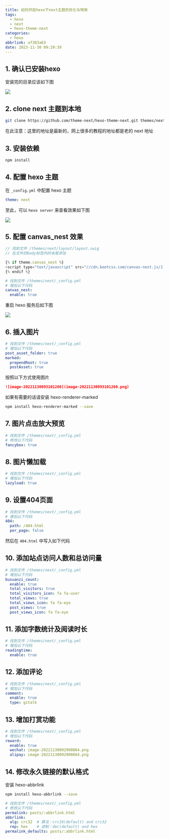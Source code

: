 ```yaml
---
title: 如何开启hexo下next主题的优化与特效
tags:
  - hexo
  - next
  - hexo-theme-next
categories:
  - hexo
abbrlink: af303a63
date: 2023-11-30 09:29:39
---
```


## 1. 确认已安装hexo

安装完的目录应该如下图

![](image-20221130092728749.png)

## 2. clone next 主题到本地

```bash
git clone https://github.com/theme-next/hexo-theme-next.git themes/next
```

在此注意：这里的地址是最新的，网上很多的教程的地址都是老的 next 地址

## 3. 安装依赖

```bash
npm install
```

## 4. 配置 hexo 主题

在 `_config.yml` 中配置 hexo 主题

```yml
theme: next
```

至此，可以 `hexo server` 来查看效果如下图

![](image-20221130092900864.png)

## 5. 配置 canvas_nest 效果

```javascript
// 找到文件 /themes/next/layout/layout.swig
// 在文件的body标签内的末尾添加

{% if theme.canvas_nest %}
<script type="text/javascript" src="//cdn.bootcss.com/canvas-nest.js/1.0.0/canvas-nest.min.js"></script>
{% endif %}
```

```yml
# 找到文件 /themes/next/_config.yml
# 增加以下代码
canvas_nest:
  enable: true
```

重启 hexo 服务后如下图

![](image-20221130093101260.png)


## 6. 插入图片

```yml
# 找到文件 /themes/next/_config.yml
# 增加以下代码
post_asset_folder: true
marked:
  prependRoot: true
  postAsset: true
```

按照以下方式使用图片

```markdown
![image-20221130093101260](image-20221130093101260.png)
```

如果有需要的话请安装 hexo-renderer-marked 

```bash
npm install hexo-renderer-marked --save
```

## 7. 图片点击放大预览

```yml
# 找到文件 /themes/next/_config.yml
# 修改以下代码
fancybox: true
```

## 8. 图片懒加载

```yml
# 找到文件 /themes/next/_config.yml
# 增加以下代码
lazyload: true
```
## 9. 设置404页面

```yml
# 找到文件 /themes/next/_config.yml
# 增加以下代码
404:
  path: /404.html
  per_page: false
```
然后在 `404.html` 中写入如下代码

## 10. 添加站点访问人数和总访问量

```yml
# 找到文件 /themes/next/_config.yml
# 增加以下代码
busuanzi_count:
  enable: true
  total_visitors: true
  total_visitors_icon: fa fa-user
  total_views: true
  total_views_icon: fa fa-eye
  post_views: true
  post_views_icon: fa fa-eye
```

## 11. 添加字数统计及阅读时长

```yml
# 找到文件 /themes/next/_config.yml
# 增加以下代码
readingtime:
  enable: true
```

## 12. 添加评论

```yml
# 找到文件 /themes/next/_config.yml
# 增加以下代码
comment:
  enable: true
  type: gitalk
```

## 13. 增加打赏功能

```yml
# 找到文件 /themes/next/_config.yml
# 增加以下代码
reward:
  enable: true
  wechat: image-20221130092900864.png
  alipay: image-20221130092900864.png
```

## 14. 修改永久链接的默认格式

安装 hexo-abbrlink

```bash
npm install hexo-abbrlink --save
```

```yml
# 找到文件 /themes/next/_config.yml
# 修改以下代码
permalink: posts/:abbrlink.html
abbrlink:
  alg: crc32  # 算法：crc16(default) and crc32
  rep: hex    # 进制：dec(default) and hex
permalink_defaults: posts/:abbrlink.html
```

